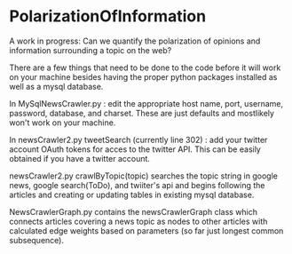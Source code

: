 # PolarizationOfInformation
A work in progress: Can we quantify the polarization of opinions and information surrounding a topic on the web?


There are a few things that need to be done to the code before it will work on your machine besides having 
the proper python packages installed as well as a mysql database.

In MySqlNewsCrawler.py : edit the appropriate host name, port, username, password, database, and charset. These are just defaults and mostlikely won't work on your machine.

In newsCrawler2.py tweetSearch (currently line 302) : add your twitter account OAuth tokens for acces to the twitter API. This can be easily obtained if you have a twitter account.



newsCrawler2.py crawlByTopic(topic) searches the topic string in google news, google search(ToDo), and twiiter's api and begins following the articles and creating or updating tables in existing mysql database.

NewsCrawlerGraph.py contains the newsCrawlerGraph class which connects articles covering a news topic as nodes to other articles with calculated edge weights based on parameters (so far just longest common subsequence).
